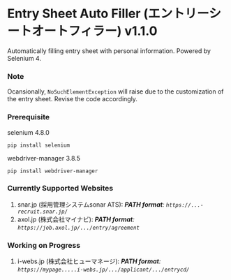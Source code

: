 # Entry Sheet Auto Filler (エントリーシートオートフィラー) v1.1.0
Automatically filling entry sheet with personal information. Powered by Selenium 4.

### Note
Ocansionally, `NoSuchElementException` will raise due to the customization of the entry sheet. Revise the code accordingly.

### Prerequisite
selenium 4.8.0
```
pip install selenium
```
webdriver-manager 3.8.5
```
pip install webdriver-manager
```
### Currently Supported Websites
1. snar.jp (採用管理システムsonar ATS): ***PATH format**: `https://...-recruit.snar.jp/`*
2. axol.jp (株式会社マイナビ): ***PATH format**: `https://job.axol.jp/.../entry/agreement`*

### Working on Progress
1. i-webs.jp (株式会社ヒューマネージ): ***PATH format**: `https://mypage.....i-webs.jp/.../applicant/.../entrycd/`*
